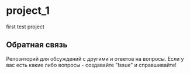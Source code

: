 # project_1
first test project

## Обратная связь
Репозиторий для обсуждений с другими и ответов на вопросы.
Если у вас есть какие либо вопросы - создавайте "Issue" и справшивайте!
